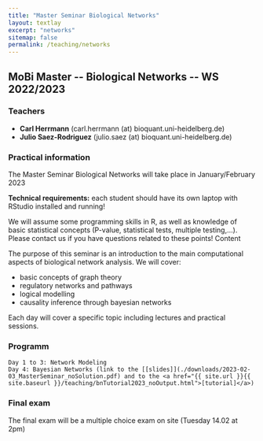 ```yaml
---
title: "Master Seminar Biological Networks"
layout: textlay
excerpt: "networks"
sitemap: false
permalink: /teaching/networks
---
```

## MoBi Master  -- Biological Networks -- WS 2022/2023

### Teachers

* **Carl Herrmann** (carl.herrmann (at) bioquant.uni-heidelberg.de)
* **Julio Saez-Rodriguez** (julio.saez (at) bioquant.uni-heidelberg.de)

### Practical information

The Master Seminar Biological Networks will take place in January/February 2023

**Technical requirements:** each student should have its own laptop with RStudio installed and running!

We will assume some programming skills in R, as well as knowledge of basic statistical concepts (P-value, statistical tests, multiple testing,…). Please contact us if you have questions related to these points!
Content

The purpose of this seminar is an introduction to the main computational aspects of biological network analysis. We will cover:

* basic concepts of graph theory
* regulatory networks and pathways
* logical modelling
* causality inference through bayesian networks 


Each day will cover a specific topic including lectures and practical sessions.

### Programm

    Day 1 to 3: Network Modeling
    Day 4: Bayesian Networks (link to the [[slides]](./downloads/2023-02-03_MasterSeminar_noSolution.pdf) and to the <a href="{{ site.url }}{{ site.baseurl }}/teaching/bnTutorial2023_noOutput.html">[tutorial]</a>)

### Final exam

The final exam will be a multiple choice exam on site (Tuesday 14.02 at 2pm)